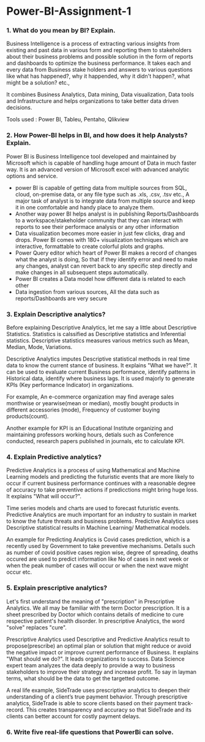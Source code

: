 # Power-BI-Assignment-1

### 1. What do you mean by BI? Explain.

Business Intelligence is a process of extracting various insights from existing and past data in various form and reporting them to stakeholders about their business problems and possible solution in the form of reports and dashboards to optimize the business performance. It takes each and every data from Business stake holders and answers to various questions like what has happened?, why it happended, why it didn't happen?, what might be a solution? etc.,   

It combines Business Analytics, Data mining, Data visualization, Data tools and Infrastructure and helps organizations to take better data driven decisions.    

Tools used : Power BI, Tableu, Pentaho, Qlikview

### 2. How Power-BI helps in BI, and how does it help Analysts? Explain.

Power BI is Business Intelligence tool developed and maintained by Microsoft which is capable of handling huge amount of Data in much faster way. It is an advanced version of Microsoft excel with advanced analytic options and service.

- power BI is capable of getting data from multiple sources from SQL, cloud, on-premise data, or any file type such as .xls, .csv, .tsv etc., A major task of analyst is to integrate data from multiple source and keep it in one comfortable and handy place to analyze them.
- Another way power BI helps analyst is in publishing Reports/Dashboards to a workspace/stakeholder community that they can interact with reports to see their performace analysis or any other information
- Data visualization becomes more easier in just few clicks, drag and drops. Power BI comes with 180+ visualization techniques which are interactive, formattable to create colorful plots and graphs.
- Power Query editor which heart of Power BI makes a record of changes what the analyst is doing, So that if they identify error and need to make any changes, analyst can revert back to any specific step directly and make changes in all subsequent steps automatically.
- Power BI creates a Data model how different data is related to each other 
- Data ingestion from various sources, All the data such as reports/Dashboards are very secure

### 3. Explain Descriptive analytics?

Before explaining Descriptive Analytics, let me say a little about Descriptive Statistics. Statistics is calssified as Descriptive statistics and Inferential statistics. Descriptive statistics measures various metrics such as Mean, Median, Mode, Variations. 

Descriptive Analytics imputes Descriptive statistical methods in real time data to know the current stance of business. It explains "What we have?". It can be used to evaluate current Business performance, identify patterns in Historical data, identify where business lags. It is used majorly to generate KPIs (Key performance Indicator) in organizations.

For example, An e-commerce organization may find average sales monthwise or yearwise(mean or median), mostly bought products in different accessories (mode), Frequency of customer buying products(count).

Another example for KPI is an Educational Institute organizing and maintaining professors working hours, detials such as Conference conducted, research papers published in journals, etc to calculate KPI.

### 4. Explain Predictive analytics?

Predictive Analytics is a process of using Mathematical and Machine Learning models and predicting the futuristic events that are more likely to occur if current business performance continues with a reasonable degree of accuracy to take preventive actions if predicctions might bring huge loss. It explains "What will occur?".

Time series models and charts are used to forecast futuristic events. Predictive Analytics are much important for an industry to sustain in market to know the future threats and business problems. Predictive Analytics uses Descriptive statistical results in Machine Learning/ Mathematical models.

An example for Predicting Analytics is Covid cases prediction, which is a recently used by Government to take preventive mechanisms. Details such as number of covid positive cases region wise, degree of spreading, deaths occured are used to predict information like No of cases in next week or when the peak number of cases will occur or when the next wave might occur etc.

### 5. Explain prescriptive analytics?

Let's first understand the meaning of "prescription" in Prescriptive Analytics. We all may be familiar with the term Doctor prescription. It is a sheet prescribed by Doctor which contains details of medicine to cure respective patient's health disorder. In prescriptive Analytics, the word "solve" replaces "cure".

Prescriptive Analytics used Descriptive and Predictive Analytics result to propose(prescribe) an optimal plan or solution that might reduce or avoid the negative impact or improve current performance of Business. It explains "What should we do?". It leads organizations to success. Data Science expert team analyzes the data deeply to provide a way to business stakeholders to improve their strategy and increase profit. To say in layman terms, what should be the data to get the targetted outcome.

A real life example,
SideTrade uses prescriptive analytics to deepen their understanding of a client’s true payment behavior. Through prescriptive analytics, SideTrade is able to score clients based on their payment track-record. This creates transparency and accuracy so that SideTrade and its clients can better account for costly payment delays.

### 6. Write five real-life questions that PowerBi can solve.
